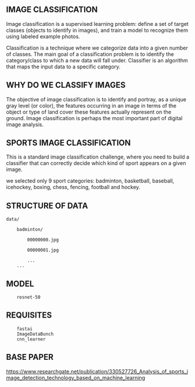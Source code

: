 ## IMAGE CLASSIFICATION

  Image classification is a supervised learning problem: define a set of target classes (objects to identify in images), and train a model to recognize them using labeled example photos.
		
Classification is a technique where we categorize data into a given number of classes. The main goal of a classification problem is to identify the category/class to which a new data will fall under. Classifier is an algorithm that maps the input data to a specific category.
	 	 
## WHY DO WE CLASSIFY IMAGES
	
The objective of image classification is to identify and portray, as a unique gray level (or color), the features occurring in an image in terms of the object or type of land cover these features actually represent on the ground. Image classification is perhaps the most important part of digital image analysis.

## SPORTS IMAGE CLASSIFICATION
		
		
This is a standard image classification challenge, where you need to build a classifier that can correctly decide which kind of sport appears on a given image.
		
we selected only 9 sport categories: badminton, basketball, baseball, icehockey, boxing, chess, fencing, football and hockey.
	  
## STRUCTURE OF DATA

	data/

		badminton/
	
			00000000.jpg
			
			00000001.jpg
			
			...
		...
		
## MODEL

	  	resnet-50
      
## REQUISITES
      
      	fastai
      	ImageDataBunch
      	cnn_learner
     
## BASE PAPER

https://www.researchgate.net/publication/330527726_Analysis_of_sports_image_detection_technology_based_on_machine_learning
